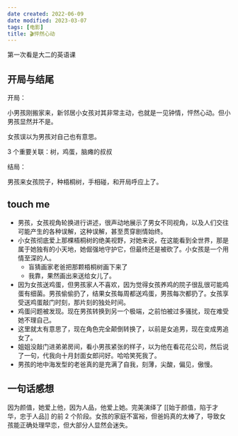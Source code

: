 ```yaml
---
date created: 2022-06-09
date modified: 2023-03-07
tags: [电影]
title: 🎬怦然心动
---
```


第一次看是大二的英语课

## 开局与结尾

开局：

小男孩刚搬家来，新邻居小女孩对其非常主动，也就是一见钟情，怦然心动。但小男孩显然并不是。

女孩误以为男孩对自己也有意思。

3 个重要关联：树，鸡蛋，脑瘫的叔叔

结局：

男孩来女孩院子，种梧桐树，手相碰，和开局呼应上了。

## touch me

- 男孩，女孩视角轮换进行讲述，很声动地展示了男女不同视角，以及人们交往可能产生的各种误解，这种误解，甚至贯穿剧情始终。
- 小女孩彻底爱上那棵梧桐树的绝美视野，对她来说，在这能看到全世界，那是属于她独有的小天地，她倔强地守护它，但最终还是被砍了。小女孩是一个用情至深的人。
	- 盲猜画家老爸把那颗梧桐树画下来了
	- 我靠，果然画出来送给女儿了。
- 因为女孩送鸡蛋，但男孩家人不喜欢，因为觉得女孩养鸡的院子很乱很可能鸡蛋有细菌。男孩偷偷扔了，结果女孩每周都送鸡蛋，男孩每次都扔了。女孩享受送鸡蛋敲门时刻，那片刻的独处时间。
- 鸡蛋问题被发现。现在男孩转换到另一个极端，之前怕被过多骚扰，现在难受她不理自己。
- 这里就太有意思了，现在角色完全颠倒转换了，以前是女追男，现在变成男追女了。
- 姐姐没敲门进弟弟房间，看小男孩紧张的样子，以为他在看花花公司，然后说了一句，代我向十月封面女郎问好。哈哈笑死我了。
- 男孩的地中海发型的老爸真的是充满了自我，刻薄，尖酸，偏见，傲慢。

## 一句话感想

因为颜值，她爱上他，因为人品，他爱上她。完美演绎了 [[始于颜值，陷于才华，忠于人品]] 的前 2 个阶段。女孩的家庭不富裕，但爸妈真的太棒了，导致女孩能正确处理早恋，但大部分人显然会迷失。
